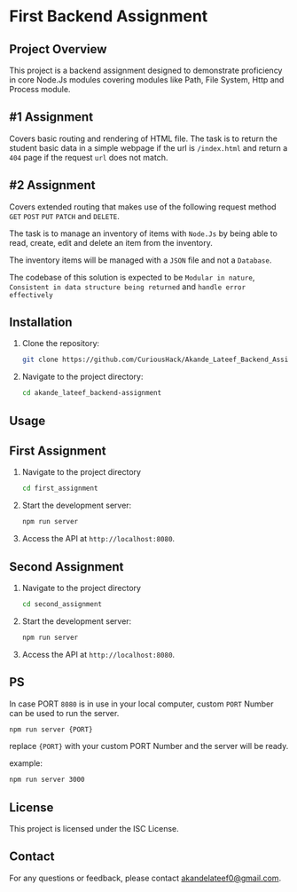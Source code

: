 # First Backend Assignment

## Project Overview

This project is a backend assignment designed to demonstrate proficiency in core Node.Js modules covering modules like Path, File System, Http and Process module.


## #1 Assignment

Covers basic routing and rendering of HTML file. The task is to return the student basic data in a simple webpage if the url is `/index.html` and return a `404` page if the request `url` does not match.

## #2 Assignment

Covers extended routing that makes use of the following request method `GET` `POST` `PUT` `PATCH` and `DELETE`.

The task is to manage an inventory of items with `Node.Js` by being able to read, create, edit and delete an item from the inventory.

The inventory items will be managed with a `JSON` file and not a `Database`.

The codebase of this solution is expected to be `Modular in nature`, `Consistent in data structure being returned` and `handle error effectively` 

## Installation

1. Clone the repository:
    ```bash
    git clone https://github.com/CuriousHack/Akande_Lateef_Backend_Assignment.git
    ```
2. Navigate to the project directory:
    ```bash
    cd akande_lateef_backend-assignment
    ```

## Usage
## First Assignment

1. Navigate to the project directory
    ```bash
    cd first_assignment
    ```

2. Start the development server:
    ```bash
    npm run server
    ```
3. Access the API at `http://localhost:8080`.

## Second Assignment

1. Navigate to the project directory
    ```bash
    cd second_assignment
    ```

2. Start the development server:
    ```bash
    npm run server
    ```
3. Access the API at `http://localhost:8080`.

## PS
In case PORT `8080` is in use in your local computer, custom `PORT` Number can be used to run the server.

```bash
npm run server {PORT}
```
replace `{PORT}` with your custom PORT Number and the server will be ready.

example: 
```bash
npm run server 3000
```

## License

This project is licensed under the ISC License.

## Contact

For any questions or feedback, please contact akandelateef0@gmail.com.

